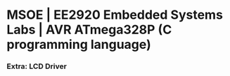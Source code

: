 # MSOE | EE2920 Embedded Systems Labs | AVR ATmega328P (C programming language)

### Extra: LCD Driver
